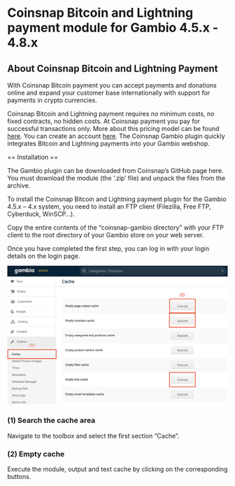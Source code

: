 # Coinsnap Bitcoin and Lightning payment module for Gambio 4.5.x - 4.8.x

## About Coinsnap Bitcoin and Lightning Payment ##

With Coinsnap Bitcoin payment you can accept payments and donations online and expand your customer base internationally with support for payments in crypto currencies. 

Coinsnap Bitcoin and Lightning payment requires no minimum costs, no fixed contracts, no hidden costs. At Coinsnap payment you pay for successful transactions only. More about this pricing model can be found [here](https://coinsnap.io). You can create an account [here](https://app.coinsnap.io). The Coinsnap Gambio plugin quickly integrates Bitcoin and Lightning payments into your Gambio webshop.
   
== Installation ==

The Gambio plugin can be downloaded from Coinsnap’s GitHub page here. You must download the module (the ‘.zip’ file) and unpack the files from the archive.

To install the Coinsnap Bitcoin and Lightning payment plugin for the Gambio 4.5.x – 4.x system, you need to install an FTP client (Filezilla, Free FTP, Cyberduck, WinSCP…).

Copy the entire contents of the “coinsnap-gambio directory” with your FTP client to the root directory of your Gambio store on your web server.

Once you have completed the first step, you can log in with your login details on the login page.

![](https://github.com/Coinsnap/coinsnap-for-Gambio/blob/master/assets/execute.png)

### (1) Search the cache area ###
Navigate to the toolbox and select the first section “Cache”.

### (2) Empty cache ###
Execute the module, output and text cache by clicking on the corresponding buttons.
